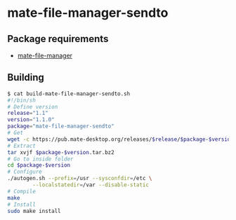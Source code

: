 # mate-file-manager-sendto

## Package requirements

  * [mate-file-manager](./mate-file-manager)

## Building

```bash
$ cat build-mate-file-manager-sendto.sh
#!/bin/sh
# Define version
release="1.1"
version="1.1.0"
package="mate-file-manager-sendto"
# Get
wget -c https://pub.mate-desktop.org/releases/$release/$package-$version.tar.bz2
# Extract
tar xvjf $package-$version.tar.bz2
# Go to inside folder
cd $package-$version
# Configure
./autogen.sh --prefix=/usr --sysconfdir=/etc \
        --localstatedir=/var --disable-static
# Compile
make
# Install
sudo make install
```
